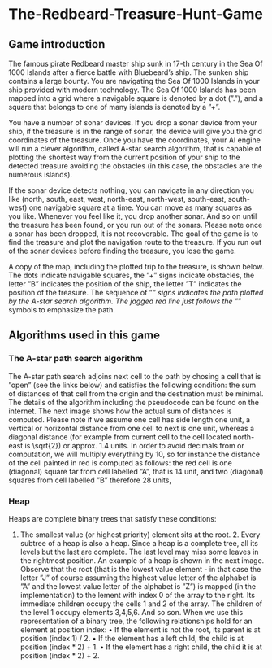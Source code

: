 # The-Redbeard-Treasure-Hunt-Game
## Game introduction
The famous pirate Redbeard master ship sunk in 17-th century in the Sea Of 1000 Islands after a fierce battle with Bluebeard’s ship. The sunken ship contains a large bounty. You are navigating the Sea Of 1000 Islands in your ship provided with modern technology. The Sea Of 1000 Islands has been mapped into a grid where a navigable square is denoted by a dot (”.”), and a square that belongs to one of many islands is denoted by a ”+”.

You have a number of sonar devices. If you drop a sonar device from your ship, if the treasure is in the range of sonar, the device will give you the grid coordinates of the treasure. Once you have the coordinates, your AI engine will run a clever algorithm, called A-star search algorithm, that is capable of plotting the shortest way from the current position of your ship to the detected treasure avoiding the obstacles (in this case, the obstacles are the numerous islands).

If the sonar device detects nothing, you can navigate in any direction you like (north, south, east, west, north-east, north-west, south-east, south-west) one navigable square at a time. You can move as many squares as you like. Whenever you feel like it, you drop another sonar. And so on until the treasure has been found, or you run out of the sonars. Please note once a sonar has been dropped, it is not recoverable. The goal of the game is to find the treasure and plot the navigation route to the treasure. If you run out of the sonar devices before finding the treasure, you lose the game.

A copy of the map, including the plotted trip to the treasure, is shown below. The dots indicate navigable squares, the ”+” signs indicate obstacles, the letter ”B” indicates the position of the ship, the letter ”T” indicates the position of the treasure. The sequence of ”*” signs indicates the path plotted by the A-star search algorithm. The jagged red line just follows the ”*” symbols to emphasize the path.

## Algorithms used in this game
### The A-star path search algorithm
The A-star path search adjoins next cell to the path by chosing a cell that is ”open” (see the links below) and satisfies the following condition: the sum of distances of that cell from the origin and the destination must be minimal. The details of the algorithm including the pseudocode can be found on the internet. The next image shows how the actual sum of distances is computed. Please note if we assume one cell has side length one unit, a vertical or horizontal distance from one cell to next is one unit, whereas a diagonal distance (for example from current cell to the cell located north-east is \sqrt{2}) or approx. 1.4 units. In order to avoid decimals from or computation, we will multiply everything by 10, so for instance the distance of the cell painted in red is computed as follows: the red cell is one (diagonal) square far from cell labelled ”A”, that is 14 unit, and two (diagonal) squares from cell labelled ”B” therefore 28 units,
### Heap
Heaps are complete binary trees that satisfy these conditions:
1. The smallest value (or highest priority) element sits at the root. 2. Every subtree of a heap is also a heap.
Since a heap is a complete tree, all its levels but the last are complete. The last level may miss some leaves in the rightmost position. An example of a heap is shown in the next image.
Observe that the root (that is the lowest value element - in that case the letter ”J” of course assuming the highest value letter of the alphabet is ”A” and the lowest value letter of the alphabet is ”Z”) is mapped (in the implementation) to the lement with index 0 of the array to the right. Its immediate children occupy the cells 1 and 2 of the array. The children of the level 1 occupy elements 3,4,5,6. And so son.
When we use this representation of a binary tree, the following relationships hold for an element at position index:
• If the element is not the root, its parent is at position (index 1) / 2.
• If the element has a left child, the child is at position (index * 2) + 1.
• If the element has a right child, the child it is at position (index * 2) + 2.
